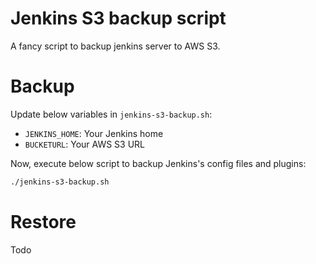 # Jenkins S3 backup script

A fancy script to backup jenkins server to AWS S3.

# Backup

Update below variables in `jenkins-s3-backup.sh`:

- `JENKINS_HOME`: Your Jenkins home
- `BUCKETURL`: Your AWS S3 URL

Now, execute below script to backup Jenkins's config files and plugins:

```bash
./jenkins-s3-backup.sh
```

# Restore

Todo